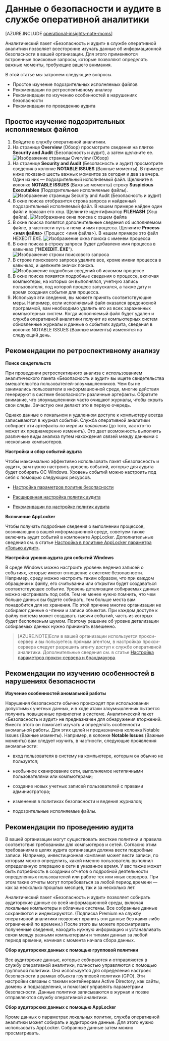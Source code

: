 <properties 
   pageTitle="Данные о безопасности и аудите в службе оперативной аналитики"
   description="Узнайте, как с помощью аналитического пакета «Безопасность и аудит» и встроенных поисковых запросов можно всесторонне изучать данные об информационной безопасности в вашей организации и определять важные моменты, требующие вашего внимания."
   services="operational-insights"
   documentationCenter=""
   authors="bandersmsft"
   manager="jwhit"
   editor="tysonn" /> 
<tags 
   ms.service="operational-insights"
   ms.devlang="na"
   ms.topic="article"
   ms.tgt_pltfrm="na"
   ms.workload="na"
   ms.date="04/30/2015"
   ms.author="banders" />

# Данные о безопасности и аудите в службе оперативной аналитики

[AZURE.INCLUDE [operational-insights-note-moms](../includes/operational-insights-note-moms.md)]

Аналитический пакет «Безопасность и аудит» в службе оперативной аналитики позволяет всесторонне изучать данные об информационной безопасности в вашей организации. Для этого применяются встроенные поисковые запросы, которые позволяют определять важные моменты, требующие вашего внимания.

В этой статье мы затронем следующие вопросы.

- Простое изучение подозрительных исполняемых файлов
- Рекомендации по ретроспективному анализу
- Рекомендации по изучению особенностей в нарушениях безопасности
- Рекомендации по проведению аудита

## Простое изучение подозрительных исполняемых файлов

1. Войдите в службу оперативной аналитики.
2. На странице **Overview** \(Обзор\) просмотрите сведения на плитке **Security and Audit** \(Безопасность и аудит\), а затем щелкните ее. ![Изображение страницы Overview \(Обзор\)](./media/operational-insights-security-audit/sec-audit-dash02.png)
3. На странице **Security and Audit** \(Безопасность и аудит\) просмотрите сведения в колонке **NOTABLE ISSUES** \(Важные моменты\). В примере ниже показано шесть важных моментов за сегодня и два за вчера. Один из них — подозрительный исполняемый файл. Щелкните в колонке **NOTABLE ISSUES** \(Важные моменты\) строку **Suspicious Executables** \(Подозрительные исполняемые файлы\). ![Изображение страницы Security and Audit \(Безопасность и аудит\)](./media/operational-insights-security-audit/sec-audit-dash03.png)
4. В окне поиска отобразится строка запроса и найденный подозрительный исполняемый файл. В нашем примере найден один файл и показан его хэш. Щелкните идентификатор **FILEHASH** \(Хэш файла\). ![Изображение окна поиска с хэшем файла](./media/operational-insights-security-audit/sec-audit-search01.png) 
5. В окне поиска появятся дополнительные сведения об исполняемом файле, в частности путь к нему и имя процесса. Щелкните **Process &lt;имя файла&gt;** \(Процесс &lt;имя файла&gt;\). В нашем примере это файл HEXEDIT.EXE. ![Изображение окна поиска с именем процесса](./media/operational-insights-security-audit/sec-audit-search02.png) 
6. В окне поиска в строку запроса будет добавлено имя процесса в кавычках \("**HEXEDIT. EXE**"). ![Изображение строки поискового запроса](./media/operational-insights-security-audit/sec-audit-search03.png)
7. В строке поискового запроса удалите все, кроме имени процесса в кавычках, и щелкните значок поиска. ![Изображение подробных сведений об искомом процессе](./media/operational-insights-security-audit/sec-audit-search04.png)
8. В окне поиска появятся подробные сведения о процессе, включая компьютеры, на которых он выполнялся, учетную запись пользователя, под которой процесс запускался, а также дату и время создания события для процесса.
9. Используя эти сведения, вы можете принять соответствующие меры. Например, если исполняемый файл оказался вредоносной программой, вам необходимо удалить его из всех зараженных компьютерных систем. Когда исполняемый файл будет удален и служба оперативной аналитики получит из компьютерных систем обновленные журналы и данные о событиях аудита, сведения в колонке NOTABLE ISSUES \(Важные моменты\) изменятся на следующий день.

## Рекомендации по ретроспективному анализу

**Поиск свидетельств**

При проведении ретроспективного анализа с использованием аналитического пакета «Безопасность и аудит» вы ищете свидетельства вмешательства пользователей-злоумышленников. Чем бы не занимались пользователи в информационной среде, многие действия генерируют в системе безопасности различные артефакты. Обратите внимание, что злоумышленники часто очищают журналы, чтобы скрыть свои следы. Зачастую они делают это в первую очередь.

Однако данные о локальном и удаленном доступе к компьютеру всегда записываются в журнал событий. Служба оперативной аналитики собирает эти артефакты *по мере их появления* \(до того, как кто-то может их преднамеренно изменить\). Это дает возможность выполнять различные виды анализа путем нахождения связей между данными с нескольких компьютеров.

**Настройка и сбор событий аудита**

Чтобы максимально эффективно использовать пакет «Безопасность и аудит», вам нужно настроить уровень событий, которые для аудита будет собирать ОС Windows. Уровень событий можно настроить под себя с помощью следующих ресурсов.

- [Настройка параметров политик безопасности](https://technet.microsoft.com/library/dn135243(v=ws.10).aspx)

- [Расширенная настройка политик аудита](https://technet.microsoft.com/library/jj852202(v=ws.10).aspx)

- [Рекомендации по настройке политик аудита](https://technet.microsoft.com/library/dn487457.aspx)

**Включение AppLocker**

Чтобы получать подробные сведения о выполнении процессов, возникающих в вашей информационной среде, советуем также включить аудит событий в компоненте AppLocker. Дополнительные сведения см. в статье [Настройка в политике AppLocker параметра «Только аудит»](https://technet.microsoft.com/library/hh994622.aspx).

**Настройка уровня аудита для событий Windows**

В среде Windows можно настроить уровень ведения записей о событиях, которые имеют отношение к системе безопасности. Например, среду можно настроить таким образом, что при каждом обращении к файлу, его считывании или открытии будет создаваться соответствующее событие. Уровень детализации собираемых данных можно настраивать под себя. Тем не менее нужно помнить, что чем больше данных вы будете собирать, тем больше места вам понадобится для их хранения. По этой причине многие организации не собирают данные о чтении и записи объектов. При каждом доступе к файлу система может создавать тысячи событий, часть из которых будет бесполезным шумом. Поэтому решение об уровне детализации собираемых данных нужно принимать взвешенно.

>[AZURE.NOTE]Если в вашей организации используется прокси-сервер и вы пользуетесь прямым агентом, в настройках прокси-сервера следует разрешить агенту доступ к службе оперативной аналитики. Дополнительные сведения см. в статье [Настройка параметров прокси-сервера и брандмауэра](operational-insights-proxy-firewall.md).

## Рекомендации по изучению особенностей в нарушениях безопасности

**Изучение особенностей аномальной работы**

Нарушения безопасности обычно происходят при использовании допустимых учетных данных, и в ходе атаки злоумышленник пытается получить повышенные привилегии в системе. Аналитический пакет «Безопасность и аудит» не предназначен для обнаружения вторжений. Вместо этого он помогает изучать и определять особенности аномальной работы. Для этих целей и предназначена колонка Notable Issues \(Важные моменты\). Например, в колонке **Notable Issues** \(Важные моменты\) вам следует изучить, в частности, следующие проявления аномальности:

- вход пользователя в систему на компьютере, которым он обычно не пользуется;

- необычное сканирование сети, выполняемое нетипичными пользователями или компьютерами;

- создание новых учетных записей пользователей с правами администратора;

- изменения в политиках безопасности и ведения журналов;

- подозрительные исполняемые файлы.

## Рекомендации по проведению аудита

В вашей организации могут существовать жесткие политики и правила соответствия требованиям для компьютеров и сетей. Согласно этим требованиям в целях аудита организация должна вести подробные записи. Например, инвестиционная компания может вести записи, по которым можно определить, какой именно пользователь выполнил определенную операцию в сети в указанное время. У вас также может быть потребность в создании отчетов о подробной деятельности определенных пользователей или работе тех или иных серверов. При этом такие отчеты могут потребоваться за любой период времени — как за несколько прошлых месяцев, так и за несколько лет.

Аналитический пакет «Безопасность и аудит» позволяет собирать аудиторские данные со всей информационной среды, включая локальные компьютеры и облачные системы. Все собранные данные сохраняются и индексируются. \(Подписка Premium на службу оперативной аналитики позволяет хранить эти данные без каких-либо ограничений по времени.\) После этого вы можете просматривать полученные сведения, находить нужную информацию и устанавливать связи между разными компьютерами и типами данных за любой период времени, начиная с момента начала сбора данных.

**Сбор аудиторских данных с помощью групповой политики**

Все аудиторские данные, которые собираются и отправляются в службу оперативной аналитики, полностью управляются с помощью групповой политики. Она используется для определения настроек безопасности в рамках объекта групповой политики \(GPO\). Эти настройки связаны с такими контейнерами Active Directory, как сайты, домены и подразделения, и помогают управлять параметрами безопасности. Данные политики записываются в журнал и позже отправляются службу оперативной аналитики.

**Сбор аудиторских данных с помощью AppLocker**

Кроме данных о параметрах локальных политик, служба оперативной аналитики может собирать и аудиторские данные. Для этого нужно использовать AppLocker. Собранные данные затем можно просматривать.

<!--HONumber=54-->